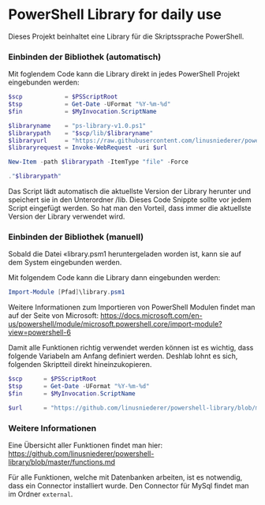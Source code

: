 # PowerShell Library for daily use
Dieses Projekt beinhaltet eine Library für die Skriptssprache PowerShell.

### Einbinden der Bibliothek (automatisch)
Mit foglendem Code kann die Library direkt in jedes PowerShell Projekt eingebunden werden:

```ps1
$scp            = $PSScriptRoot
$tsp            = Get-Date -UFormat "%Y-%m-%d"
$fin            = $MyInvocation.ScriptName

$libraryname    = "ps-library-v1.0.ps1"
$librarypath    = "$scp/lib/$libraryname"
$libraryurl     = "https://raw.githubusercontent.com/linusniederer/powershell-library/master/library.psm1"
$libraryrequest = Invoke-WebRequest -uri $url

New-Item -path $librarypath -ItemType "file" -Force

."$librarypath"
```
Das Script lädt automatisch die aktuellste Version der Library herunter und speichert sie in den Unterordner /lib. Dieses Code Snippte sollte vor jedem Script eingefügt werden. So hat man den Vorteil, dass immer die aktuellste Version der Library verwendet wird.

### Einbinden der Bibliothek (manuell)
Sobald die Datei «library.psm1 heruntergeladen worden ist, kann sie auf dem System eingebunden werden.

Mit folgendem Code kann die Library dann eingebunden werden:

```ps1
Import-Module [Pfad]\library.psm1
```

Weitere Informationen zum Importieren von PowerShell Modulen findet man auf der Seite von Microsoft:
https://docs.microsoft.com/en-us/powershell/module/microsoft.powershell.core/import-module?view=powershell-6

Damit alle Funktionen richtig verwendet werden können ist es wichtig, dass folgende Variabeln am Anfang definiert werden. Deshlab lohnt es sich, folgenden Skriptteil direkt hineinzukopieren.

```ps1
$scp      = $PSScriptRoot
$tsp      = Get-Date -UFormat "%Y-%m-%d"
$fin      = $MyInvocation.ScriptName

$url      = "https://github.com/linusniederer/powershell-library/blob/master/library.psm1"
```

### Weitere Informationen
Eine Übersicht aller Funktionen findet man hier: <br>
https://github.com/linusniederer/powershell-library/blob/master/functions.md

Für alle Funktionen, welche mit Datenbanken arbeiten, ist es notwendig, dass ein Connector installiert wurde. Den Connector für MySql findet man im Ordner `external`.
